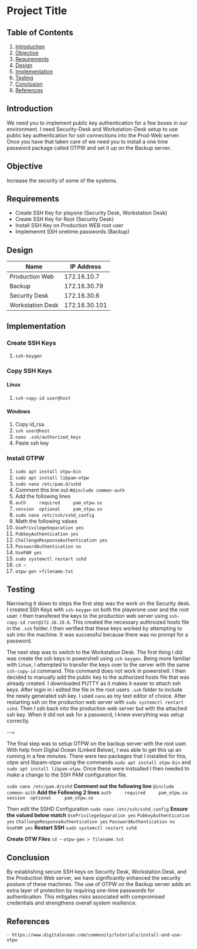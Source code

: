 # Project Title

## Table of Contents
1. [Introduction](#introduction)
2. [Objective](#objective)
3. [Requirements](#requirements)
4. [Design](#design)
5. [Implementation](#implementation)
6. [Testing](#testing)
7. [Conclusion](#conclusion)
8. [References](#references)

## Introduction
We need you to implement public key authentication for a few boxes in our environment. I need Security-Desk and Workstation-Desk setup to use public key authentication for ssh connections into the Prod-Web server. Once you have that taken care of we need you to install a one time password package called OTPW and set it up on the Backup server.

## Objective
Increase the security of some of the systems. 

## Requirements
- Create SSH Key for playone (Security Desk, Workstation Desk)
- Create SSH Key for Root (Security Desk)
- Install SSH Key on Production WEB root user
- Implemenmt SSH onetime passwords (Backup)

## Design
| Name | IP Address |
| ------- | ------- |
| Production Web | 172.16.10.7 |
| Backup | 172.16.30.79 |
| Security Desk | 172.16.30.6 |
| Workstation Desk | 172.16.30.101 |

## Implementation
### Create SSH Keys
 1. `ssh-keygen`
### Copy SSH Keys
#### Linux
1. `ssh-copy-id user@host`
#### Windows
1. Copy id_rsa
2. `ssh user@host`
3. `nano .ssh/authorized_keys`
4. Paste ssh key
### Install OTPW
1. `sudo apt install otpw-bin`
2. `sudo apt install libpam-otpw`
3. `sudo nano /etc/pam.d/sshd`
4. Comment this line out `#@include common-auth`
5. Add the following lines
6. `auth     required     pam_otpw.so`
7. `session  optional     pam_otpw.so`
8. `sudo nano /etc/ssh/sshd_config`
9. Math the following values
10. `UsePrivilegeSeparation yes` 
11. `PubkeyAuthentication yes` 
12. `ChallengeResponseAuthentication yes` 
13. `PasswordAuthentication no` 
14. `UsePAM yes` 
15. `sudo systemctl restart sshd`
16. `cd ~`
17. `otpw-gen >filename.txt`
## Testing
Narrowing it down to steps the first step was the work on the Security desk. I created SSh Keys with `ssh-keygen` on both the playerone user and the root user. I then transfered the keys to the production web server using `ssh-copy-id root@172.16.10.6`. This created the necessary authroized hosts file in the `.ssh` folder. I then verified that these keys worked by attempting to ssh into the machine. It was successful because there was no prompt for a password.  

The next step was to switch to the Workstation Desk. The first thing I did was create the ssh keys in powershell using `ssh-keygen`. Being more familiar with Linux, I attempted to transfer the keys over to the server with the same `ssh-copy-id` command. This command does not work in powershell. I then decided to manually add the public key to the authorized hosts file that was already created. I downloaded PUTTY as it makes it easier to attach ssh keys. After login in i edited the file in the root users `.ssh` folder to include the newly generated ssh key. I used `nano` as my text editor of choice. After restarting ssh on the production web server with `sudo systemctl restart sshd`. Then I ssh back into the production web server but with the attached ssh key. When it did not ask for a password, I knew everything was setup correctly.  

--=

The final step was to setup OTPW on the backup server with the root user. With help from Digital Ocean (Linked Below), I was able to get this up an running in a few minutes. There were two packages that I installed for this, otpw and libpam-otpw using the commands `sudo apt install otpw-bin` and `sudo apt install libpam-otpw`.  Once these were instsalled I then needed to make a change to the SSH PAM configuration file.  

`sudo nano /etc/pam.d/sshd` 
**Comment out the following line** 
`@include common-aith` 
**Add the Following 2 lines** 
`auth     required     pam_otpw.so` 
`session  optional     pam_otpw.so` 

Then edit the SSHD Configuration 
`sudo nano /etc/ssh/sshd_config` 
**Ensure the valued below match** 
`UsePrivilegeSeparation yes` 
`PubkeyAuthentication yes` 
`ChallengeResponseAuthentication yes` 
`PasswordAuthentication no` 
`UsePAM yes` 
**Restart SSH**
`sudo systemctl restart sshd`

**Create OTW Files** 
`cd ~` 
`otpw-gen > filename.txt`



## Conclusion
By establishing secure SSH keys on Security Desk, Workstation Desk, and the Production Web server, we have significantly enhanced the security posture of these machines. The use of OTPW on the Backup server adds an extra layer of protection by requiring one-time passwords for authentication. This mitigates risks associated with compromised credentials and strengthens overall system resilience. 

## References
    - https://www.digitalocean.com/community/tutorials/install-and-use-otpw
